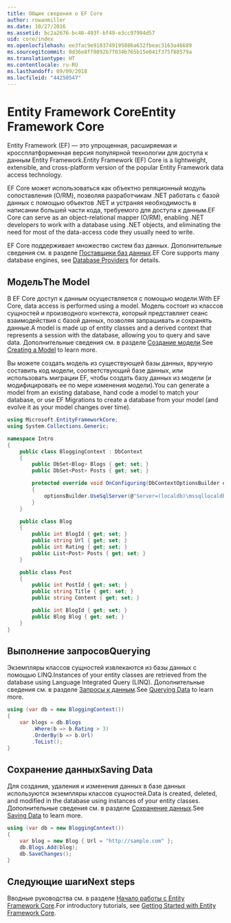 ```yaml
---
title: Общие сведения о EF Core
author: rowanmiller
ms.date: 10/27/2016
ms.assetid: bc2a2676-bc46-493f-bf49-e3cc97994d57
uid: core/index
ms.openlocfilehash: ee3fac9e9103749195886a632fbeac3163a46689
ms.sourcegitcommit: 0d36e8ff0892b7f034b765b15e041f375f88579a
ms.translationtype: HT
ms.contentlocale: ru-RU
ms.lasthandoff: 09/09/2018
ms.locfileid: "44250547"
---
```

# <a name="entity-framework-core"></a><span data-ttu-id="44cf1-102">Entity Framework Core</span><span class="sxs-lookup"><span data-stu-id="44cf1-102">Entity Framework Core</span></span>

<span data-ttu-id="44cf1-103">Entity Framework (EF) — это упрощенная, расширяемая и кроссплатформенная версия популярной технологии для доступа к данным Entity Framework.</span><span class="sxs-lookup"><span data-stu-id="44cf1-103">Entity Framework (EF) Core is a lightweight, extensible, and cross-platform version of the popular Entity Framework data access technology.</span></span>

<span data-ttu-id="44cf1-104">EF Core может использоваться как объектно реляционный модуль сопоставления (O/RM), позволяя разработчикам .NET работать с базой данных с помощью объектов .NET и устраняя необходимость в написании большей части кода, требуемого для доступа к данным.</span><span class="sxs-lookup"><span data-stu-id="44cf1-104">EF Core can serve as an object-relational mapper (O/RM), enabling .NET developers to work with a database using .NET objects, and eliminating the need for most of the data-access code they usually need to write.</span></span>

<span data-ttu-id="44cf1-105">EF Core поддерживает множество систем баз данных. Дополнительные сведения см. в разделе [Поставщики баз данных](providers/index.md).</span><span class="sxs-lookup"><span data-stu-id="44cf1-105">EF Core supports many database engines, see [Database Providers](providers/index.md) for details.</span></span>

## <a name="the-model"></a><span data-ttu-id="44cf1-106">Модель</span><span class="sxs-lookup"><span data-stu-id="44cf1-106">The Model</span></span>

<span data-ttu-id="44cf1-107">В EF Core доступ к данным осуществляется с помощью модели.</span><span class="sxs-lookup"><span data-stu-id="44cf1-107">With EF Core, data access is performed using a model.</span></span> <span data-ttu-id="44cf1-108">Модель состоит из классов сущностей и производного контекста, который представляет сеанс взаимодействия с базой данных, позволяя запрашивать и сохранять данные.</span><span class="sxs-lookup"><span data-stu-id="44cf1-108">A model is made up of entity classes and a derived context that represents a session with the database, allowing you to query and save data.</span></span> <span data-ttu-id="44cf1-109">Дополнительные сведения см. в разделе [Создание модели](modeling/index.md).</span><span class="sxs-lookup"><span data-stu-id="44cf1-109">See [Creating a Model](modeling/index.md) to learn more.</span></span>

<span data-ttu-id="44cf1-110">Вы можете создать модель из существующей базы данных, вручную составить код модели, соответствующий базе данных, или использовать миграции EF, чтобы создать базу данных из модели (и модифицировать ее по мере изменения модели).</span><span class="sxs-lookup"><span data-stu-id="44cf1-110">You can generate a model from an existing database, hand code a model to match your database, or use EF Migrations to create a database from your model (and evolve it as your model changes over time).</span></span>

``` csharp
using Microsoft.EntityFrameworkCore;
using System.Collections.Generic;

namespace Intro
{
    public class BloggingContext : DbContext
    {
        public DbSet<Blog> Blogs { get; set; }
        public DbSet<Post> Posts { get; set; }

        protected override void OnConfiguring(DbContextOptionsBuilder optionsBuilder)
        {
            optionsBuilder.UseSqlServer(@"Server=(localdb)\mssqllocaldb;Database=MyDatabase;Trusted_Connection=True;");
        }
    }

    public class Blog
    {
        public int BlogId { get; set; }
        public string Url { get; set; }
        public int Rating { get; set; }
        public List<Post> Posts { get; set; }
    }

    public class Post
    {
        public int PostId { get; set; }
        public string Title { get; set; }
        public string Content { get; set; }

        public int BlogId { get; set; }
        public Blog Blog { get; set; }
    }
}
```

## <a name="querying"></a><span data-ttu-id="44cf1-111">Выполнение запросов</span><span class="sxs-lookup"><span data-stu-id="44cf1-111">Querying</span></span>

<span data-ttu-id="44cf1-112">Экземпляры классов сущностей извлекаются из базы данных с помощью LINQ.</span><span class="sxs-lookup"><span data-stu-id="44cf1-112">Instances of your entity classes are retrieved from the database using Language Integrated Query (LINQ).</span></span> <span data-ttu-id="44cf1-113">Дополнительные сведения см. в разделе [Запросы к данным](querying/index.md).</span><span class="sxs-lookup"><span data-stu-id="44cf1-113">See [Querying Data](querying/index.md) to learn more.</span></span>

``` csharp
using (var db = new BloggingContext())
{
    var blogs = db.Blogs
        .Where(b => b.Rating > 3)
        .OrderBy(b => b.Url)
        .ToList();
}
```

## <a name="saving-data"></a><span data-ttu-id="44cf1-114">Сохранение данных</span><span class="sxs-lookup"><span data-stu-id="44cf1-114">Saving Data</span></span>

<span data-ttu-id="44cf1-115">Для создания, удаления и изменения данных в базе данных используются экземпляры классов сущностей.</span><span class="sxs-lookup"><span data-stu-id="44cf1-115">Data is created, deleted, and modified in the database using instances of your entity classes.</span></span> <span data-ttu-id="44cf1-116">Дополнительные сведения см. в разделе [Сохранение данных](saving/index.md).</span><span class="sxs-lookup"><span data-stu-id="44cf1-116">See [Saving Data](saving/index.md) to learn more.</span></span>

``` csharp
using (var db = new BloggingContext())
{
    var blog = new Blog { Url = "http://sample.com" };
    db.Blogs.Add(blog);
    db.SaveChanges();
}
```

## <a name="next-steps"></a><span data-ttu-id="44cf1-117">Следующие шаги</span><span class="sxs-lookup"><span data-stu-id="44cf1-117">Next steps</span></span>

<span data-ttu-id="44cf1-118">Вводные руководства см. в разделе [Начало работы с Entity Framework Core](get-started/index.md).</span><span class="sxs-lookup"><span data-stu-id="44cf1-118">For introductory tutorials, see [Getting Started with Entity Framework Core](get-started/index.md).</span></span>

